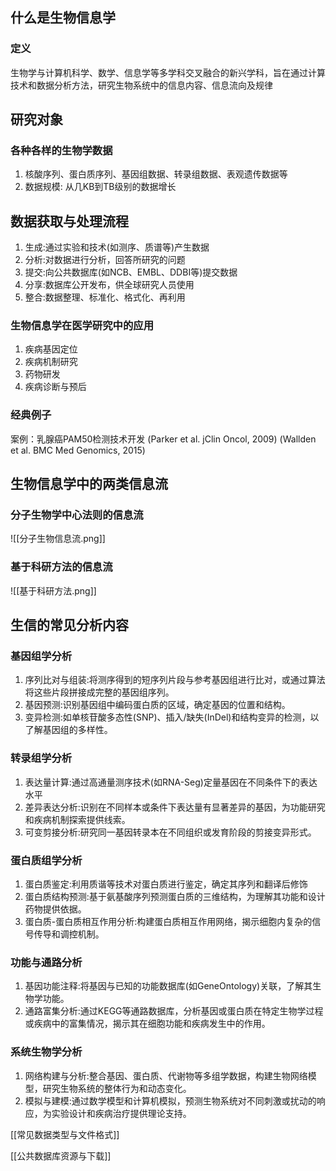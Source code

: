 ## 什么是生物信息学
### 定义

生物学与计算机科学、数学、信息学等多学科交叉融合的新兴学科，旨在通过计算技术和数据分析方法，研究生物系统中的信息内容、信息流向及规律
## 研究对象
### 各种各样的生物学数据

1. 核酸序列、蛋白质序列、基因组数据、转录组数据、表观遗传数据等
2. 数据规模: 从几KB到TB级别的数据增长
## 数据获取与处理流程

1. 生成:通过实验和技术(如测序、质谱等)产生数据
2. 分析:对数据进行分析，回答所研究的问题
3. 提交:向公共数据库(如NCB、EMBL、DDBI等)提交数据
4. 分享:数据库公开发布，供全球研究人员使用
5. 整合:数据整理、标准化、格式化、再利用

### 生物信息学在医学研究中的应用

1. 疾病基因定位
2. 疾病机制研究
3. 药物研发
4. 疾病诊断与预后
### 经典例子

案例：乳腺癌PAM50检测技术开发
(Parker et al. jClin Oncol, 2009)
(Wallden et al. BMC Med Genomics, 2015)

## 生物信息学中的两类信息流
### 分子生物学中心法则的信息流
![[分子生物信息流.png]]

### 基于科研方法的信息流
![[基于科研方法.png]]

## 生信的常见分析内容
### 基因组学分析

1. 序列比对与组装:将测序得到的短序列片段与参考基因组进行比对，或通过算法将这些片段拼接成完整的基因组序列。
2. 基因预测:识别基因组中编码蛋白质的区域，确定基因的位置和结构。
3. 变异检测:如单核苷酸多态性(SNP)、插入/缺失(InDel)和结构变异的检测，以了解基因组的多样性。
### 转录组学分析

1. 表达量计算:通过高通量测序技术(如RNA-Seg)定量基因在不同条件下的表达水平
2. 差异表达分析:识别在不同样本或条件下表达量有显著差异的基因，为功能研究和疾病机制探索提供线索。
3. 可变剪接分析:研究同一基因转录本在不同组织或发育阶段的剪接变异形式。

### 蛋白质组学分析

1. 蛋白质鉴定:利用质谐等技术对蛋白质进行鉴定，确定其序列和翻译后修饰
2. 蛋白质结构预测:基于氨基酸序列预测蛋白质的三维结构，为理解其功能和设计药物提供依据。
3. 蛋白质-蛋白质相互作用分析:构建蛋白质相互作用网络，揭示细胞内复杂的信号传导和调控机制。

### 功能与通路分析

1. 基因功能注释:将基因与已知的功能数据库(如GeneOntology)关联，了解其生物学功能。
2. 通路富集分析:通过KEGG等通路数据库，分析基因或蛋白质在特定生物学过程或疾病中的富集情况，揭示其在细胞功能和疾病发生中的作用。
### 系统生物学分析

1. 网络构建与分析:整合基因、蛋白质、代谢物等多组学数据，构建生物网络模型，研究生物系统的整体行为和动态变化。
2. 模拟与建模:通过数学模型和计算机模拟，预测生物系统对不同刺激或扰动的响应，为实验设计和疾病治疗提供理论支持。

[[常见数据类型与文件格式]]

[[公共数据库资源与下载]]